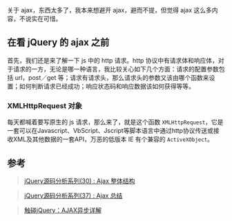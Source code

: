 关于 ajax，东西太多了，我本来想避开 ajax，避而不提，但觉得 ajax 这么多内容，不说实在可惜。

## 在看 jQuery 的 ajax 之前

首先，我们还是来了解一下 js 中的 http 请求。http 协议中有请求体和响应体，对于请求的一方，无论是哪一种语言，我比较关心如下几个方面：请求的配置参数包括 url，post／get 等；请求有请求头，那么请求头的参数又该由哪个函数来设置；如何判断请求已经成功；响应状态码和响应数据该如何获得等等。

### XMLHttpRequest 对象

每天都喊着要写原生的 js 请求，那么来了，就是这个函数 `XMLHttpRequest`，它是一套可以在Javascript、VbScript、Jscript等脚本语言中通过http协议传送或接收XML及其他数据的一套API，万恶的低版本 IE 有个兼容的 `ActiveXObject`。



## 参考

>[jQuery源码分析系列(30) : Ajax 整体结构](http://www.cnblogs.com/aaronjs/p/3683925.html)

>[jQuery源码分析系列(37) : Ajax 总结](http://www.cnblogs.com/aaronjs/p/3798868.html)

>[触碰jQuery：AJAX异步详解](http://www.cnblogs.com/heyuquan/archive/2013/05/13/js-jquery-ajax.html)